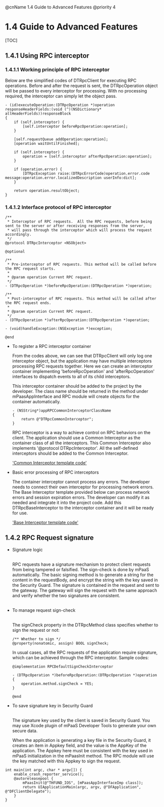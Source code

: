 @cnName 1.4 Guide to Advanced Features
@priority 4

# 1.4 Guide to Advanced Features

[TOC]

## 1.4.1 Using RPC interceptor 


### 1.4.1.1 Working principle of RPC interceptor

Below are the simplified codes of DTRpcClient for executing RPC operations.  Before and after the request is sent, the DTRpcOperation object will be passed to every interceptor for processing.  With no processing required, the interceptor can simply let the object pass. 

```
- (id)executeOperation:(DTRpcOperation *)operation responseHeaderFields:(void (^)(NSDictionary* allHeaderFields))responseBlock
{
	if (self.interceptor) {
		[self.interceptor beforeRpcOperation:operation];
	}
	
	[self.requestQueue addOperation:operation];
	[operation waitUntilFinished];
    
	if (self.interceptor) {
		operation = [self.interceptor afterRpcOperation:operation];
	}
    
	if (operation.error) {
        [DTRpcException raise:(DTRpcErrorCode)operation.error.code message:operation.error.localizedDescription userInfo:dict];
	}
    
	return operation.resultObject;
}
```

### 1.4.1.2 Interface protocol of RPC interceptor

```
/**
 * Interceptor of RPC requests.  All the RPC requests, before being sent to the server or after receiving responses from the server, 
 * will pass through the interceptor which will process the request accordingly. 
 */
@protocol DTRpcInterceptor <NSObject>

@optional

/**
 * Pre-interceptor of RPC requests. This method will be called before the RPC request starts.
 *
 * @param operation Current RPC request. 
 */
- (DTRpcOperation *)beforeRpcOperation:(DTRpcOperation *)operation;

/**
 * Post-interceptor of RPC requests. This method will be called after the RPC request ends.
 *
 * @param operation Current RPC request.
 */
- (DTRpcOperation *)afterRpcOperation:(DTRpcOperation *)operation;

- (void)handleException:(NSException *)exception;

@end
```

- To register a RPC interceptor container

	From the codes above, we can see that DTRpcClient will only log one interceptor object, but the application may have multiple interceptors processing RPC requests together.  Here we can create an interceptor container implementing 'beforeRpcOperation' and 'afterRpcOperation' interfaces to dispatch events to all of its child interceptors. 
    
	This interceptor container should be added to the project by the developer. The class name should be returned in the method under mPaasAppInterface and RPC module will create objects for the container automatically. 

	```
	- (NSString*)appRPCCommonInterceptorClassName
	{
    	return @"DTRpcCommonInterceptor";
	}
	```

	RPC interceptor is a way to achieve control on RPC behaviors on the client. The application should use a Common Interceptor as the container class of all the interceptors. This Common Interceptor also implements '@protocol DTRpcInterceptor'. All the self-defined interceptors should be added to the Common Interceptor.

	['Common Interceptor template code'](https://t.alipayobjects.com/L1/92/1072/1438761357756.zip)

-  Basic error processing of RPC interceptors

	The container interceptor cannot process any errors. The developer needs to connect their own interceptor for processing network errors.  The Base Interceptor template provided below can process network errors and session expiration errors.  The developer can modify it as needed and integrate it into the project code.  Add this DTRpcBaseInterceptor to the interceptor container and it will be ready for use. 

	['Base Interceptor template code'](https://t.alipayobjects.com/L1/92/1066/1441858237059.zip)


## 1.4.2 RPC Request signature

-  Signature logic<br><br>

	RPC requests have a signature mechanism to protect client requests from being tampered or falsified. The sign-check is done by mPaaS automatically.  The basic signing method is to generate a string for the content in the requestBody, and encrypt the string with the key saved in the Security Guard.  The signature is contained in the request and sent to the gateway. The gateway will sign the request with the same approach and verify whether the two signatures are consistent. 
<br><br>
-  To manage request sign-check<br><br>

	The signCheck property in the DTRpcMethod class specifies whether to sign the request or not: 
	```
	/** Whether to sign */
	@property(nonatomic, assign) BOOL signCheck;
	```

	In usual cases, all the RPC requests of the application require signature, which can be achieved through the RPC interceptor.  Sample codes: 

	```
	@implementation RPCDefaultSignCheckInterceptor

	- (DTRpcOperation *)beforeRpcOperation:(DTRpcOperation *)operation
	{
    	operation.method.signCheck = YES;
	}

	@end
	```

-  To save signature key in Security Guard<br><br>

	The signature key used by the client is saved in Security Guard. You may use Xcode plugin of mPaaS Developer Tools to generate your own secure data.

	When the application is generating a key file in the Security Guard, it creates an item in Appkey field, and the value is the AppKey of the application.  The Appkey here must be consistent with the key used in mPaaS initialization in the mPaasInit method.  The RPC module will use the key matched with this Appkey to sign the request. 

  ```
  int main(int argc, char * argv[]) {
      enable_crash_reporter_service();
      @autoreleasepool {
          mPaasInit(@"THFUND_IOS", [mPaasAppInterfaceImp class]);
          return UIApplicationMain(argc, argv, @"DFApplication", @"DFClientDelegate");
      }
  }
  ```

